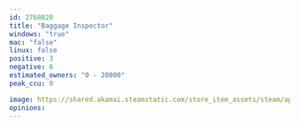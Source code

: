 ```yaml
---
id: 2768020
title: "Baggage Inspector"
windows: "true"
mac: "false"
linux: false
positive: 3
negative: 6
estimated_owners: "0 - 20000"
peak_ccu: 0

image: https://shared.akamai.steamstatic.com/store_item_assets/steam/apps/2768020/header.jpg?t=1730139993
opinions:
---
```

